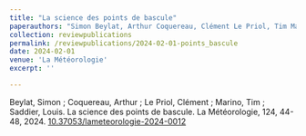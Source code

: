 ```yaml
---
title: "La science des points de bascule"
paperauthors: "Simon Beylat, Arthur Coquereau, Clément Le Priol, Tim Marino and Louis Saddier"
collection: reviewpublications
permalink: /reviewpublications/2024-02-01-points_bascule
date: 2024-02-01
venue: 'La Météorologie'
excerpt: ''

---
```


Beylat, Simon ; Coquereau, Arthur ; Le Priol, Clément ; Marino, Tim ; Saddier, Louis. La science des points de bascule. La Météorologie, 124, 44-48, 2024. [10.37053/lameteorologie-2024-0012](10.37053/lameteorologie-2024-0012)